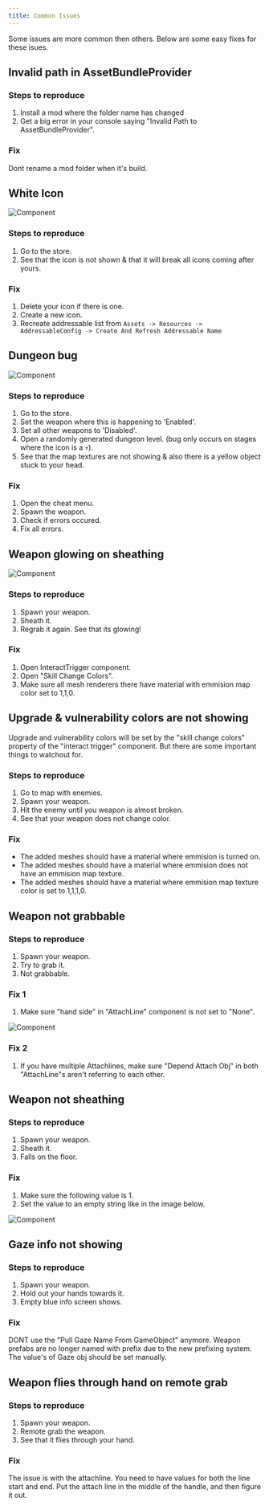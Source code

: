 ```yaml
---
title: Common Issues
---
```


Some issues are more common then others. Below are some easy fixes for these isues.
## Invalid path in AssetBundleProvider

### Steps to reproduce

1. Install a mod where the folder name has changed
1. Get a big error in your console saying "Invalid Path to AssetBundleProvider".

### Fix

Dont rename a mod folder when it's build.

## White Icon

![Component](/img/tutorial-common-issues1.jpeg)

### Steps to reproduce

1. Go to the store.
1. See that the icon is not shown & that it will break all icons coming after yours.

### Fix

1. Delete your icon if there is one.
1. Create a new icon.
1. Recreate addressable list from `Assets -> Resources -> AddressableConfig -> Create And Refresh Addressable Name`

## Dungeon bug

![Component](/img/tutorial-common-issues2.jpeg)

### Steps to reproduce

1. Go to the store.
1. Set the weapon where this is happening to 'Enabled'.
1. Set all other weapons to 'Disabled'.
1. Open a randomly generated dungeon level. (bug only occurs on stages where the icon is a 💀).
1. See that the map textures are not showing & also there is a yellow object stuck to your head.

### Fix

1. Open the cheat menu.
1. Spawn the weapon.
1. Check if errors occured.
1. Fix all errors.

## Weapon glowing on sheathing

![Component](/img/tutorial-common-issues-sheathing.jpeg)

### Steps to reproduce

1. Spawn your weapon.
1. Sheath it.
1. Regrab it again. See that its glowing!

### Fix

1. Open InteractTrigger component.
1. Open "Skill Change Colors".
1. Make sure all mesh renderers there have material with emmision map color set to 1,1,0.

## Upgrade & vulnerability colors are not showing

Upgrade and vulnerability colors will be set by the "skill change colors" property of the "interact trigger" component. But there are some important things to watchout for.

### Steps to reproduce

1. Go to map with enemies.
1. Spawn your weapon.
1. Hit the enemy until you weapon is almost broken.
1. See that your weapon does not change color.

### Fix

* The added meshes should have a material where emmision is turned on.
* The added meshes should have a material where emmision does not have an emmision map texture.
* The added meshes should have a material where emmision map texture color is set to 1,1,1,0.

## Weapon not grabbable

### Steps to reproduce

1. Spawn your weapon.
1. Try to grab it.
1. Not grabbable.

### Fix 1

1. Make sure "hand side" in "AttachLine" component is not set to "None".

![Component](/img/tutorial-common-issues-hand-side-wrong.jpeg)

### Fix 2

1. If you have multiple Attachlines, make sure "Depend Attach Obj" in both "AttachLine"s aren't referring to each other.

## Weapon not sheathing

### Steps to reproduce

1. Spawn your weapon.
1. Sheath it.
1. Falls on the floor.

### Fix

1. Make sure the following value is 1.
1. Set the value to an empty string like in the image below.

![Component](/img/tutorial-common-issues-not-sheathing.png)

## Gaze info not showing

### Steps to reproduce

1. Spawn your weapon.
1. Hold out your hands towards it.
1. Empty blue info screen shows.

### Fix

DONT use the "Pull Gaze Name From GameObject" anymore. Weapon prefabs are no longer named with prefix due to the new prefixing system. The value's of Gaze obj should be set manually.

## Weapon flies through hand on remote grab

### Steps to reproduce

1. Spawn your weapon.
1. Remote grab the weapon.
1. See that it flies through your hand.

### Fix

The issue is with the attachline.
You need to have values for both the line start and end.
Put the attach line in the middle of the handle, and then figure it out. 

